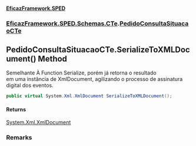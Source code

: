 #### [EficazFramework.SPED](EficazFrameworkSPED.md 'EficazFramework SPED')
### [EficazFramework.SPED.Schemas.CTe](EficazFramework.SPED.Schemas.CTe.md 'EficazFramework.SPED.Schemas.CTe').[PedidoConsultaSituacaoCTe](EficazFramework.SPED.Schemas.CTe/PedidoConsultaSituacaoCTe.md 'EficazFramework.SPED.Schemas.CTe.PedidoConsultaSituacaoCTe')

## PedidoConsultaSituacaoCTe.SerializeToXMLDocument() Method

Semelhante À Function Serialize, porém já retorna o resultado  
em uma instância de XmlDocument, agilizando o processo de assinatura  
digital dos eventos.

```csharp
public virtual System.Xml.XmlDocument SerializeToXMLDocument();
```

#### Returns
[System.Xml.XmlDocument](https://docs.microsoft.com/en-us/dotnet/api/System.Xml.XmlDocument 'System.Xml.XmlDocument')

### Remarks